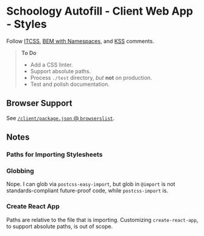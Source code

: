 # Schoology Autofill - Client Web App - Styles

Follow [ITCSS][itcss], [BEM with Namespaces][bem-w-ns], and [KSS][kss] comments.

> **To Do**
>
> - Add a CSS linter.
> - Support absolute paths.
> - Process `./test` directory, _but_ **not** on production.
> - Test and polish documentation.

## Browser Support

See [`/client/package.json` @ `browserslist`](../../client/package.json).

## Notes

### Paths for Importing Stylesheets

### Globbing

Nope. I can glob via `postcss-easy-import`, but glob in `@import` is not standards-compliant future-proof code, while `postcss-import` is.

### Create React App

Paths are relative to the file that is importing. Customizing `create-react-app`, to support absolute paths, is out of scope.


[itcss]: https://www.xfive.co/blog/itcss-scalable-maintainable-css-architecture/ "Inverted Triangle CSS"
[bem-w-ns]: https://csswizardry.com/2015/03/more-transparent-ui-code-with-namespaces/ "BEM with Namespaces"
[kss]: http://kss-node.github.io/kss-node/ "KSS Node"